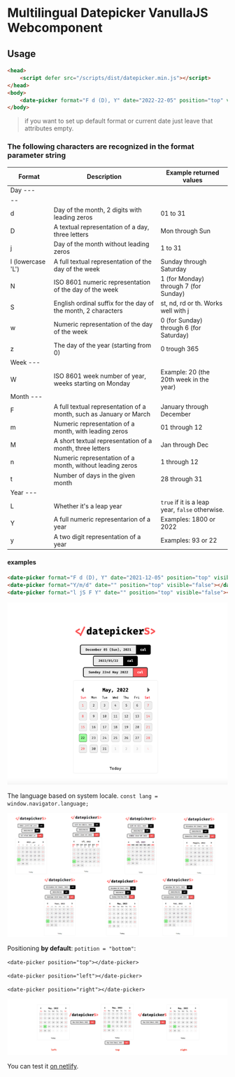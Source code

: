 # Multilingual Datepicker VanullaJS Webcomponent

## Usage

```html
<head>
    <script defer src="/scripts/dist/datepicker.min.js"></script>
</head>
<body>
    <date-picker format="F d (D), Y" date="2022-22-05" position="top" visible="false"></date-picker>
</body>
```

> if you want to set up default format or current date just leave that attributes empty.

### The following characters are recognized in the format parameter string

| Format | Description| Example returned values |
|--|--|--|
|  Day --- |
|--|
| d | Day of the month, 2 digits with leading zeros | 01 to 31|
| D | A textual representation of a day, three letters | Mon through Sun |
| j | Day of the month without leading zeros | 1 to 31 |
| l (lowercase 'L') | A full textual representation of the day of the week | Sunday through Saturday |
| N | ISO 8601 numeric representation of the day of the week | 1 (for Monday) through 7 (for Sunday) |
| S | English ordinal suffix for the day of the month, 2 characters | st, nd, rd or th. Works well with j |
| w | Numeric representation of the day of the week | 0 (for Sunday) through 6 (for Saturday) |
| z | The day of the year (starting from 0) | 0 trough 365 |
| Week --- |
| W | ISO 8601 week number of year, weeks starting on Monday | Example: 20 (the 20th week in the year)
| Month --- |
| F | A full textual representation of a month, such as January or March | January through December |
| m | Numeric representation of a month, with leading zeros | 01 through 12 |
| M | A short textual representation of a month, three letters | Jan through Dec |
| n | Numeric representation of a month, without leading zeros | 1 through 12 |
| t | Number of days in the given month | 28 through 31 |
| Year --- |
| L | Whether it's a leap year | `true` if it is a leap year, `false` otherwise. |
| Y | A full numeric representarion of a year | Examples: 1800 or 2022 |
| y | A two digit representation of a year | Examples: 93 or 22 |

#### examples

```html
<date-picker format="F d (D), Y" date="2021-12-05" position="top" visible="false"></date-picker>
<date-picker format="Y/m/d" date="" position="top" visible="false"></date-picker>
<date-picker format="l jS F Y" date="" position="top" visible="false"></date-picker>
```

![screenshot](/example/Screenshot%202022-05-22%20at%2010.57.29%20PM.png)

The language based on system locale.
`const lang = window.navigator.language;`

![screenshot](/example/Screenshot%202022-05-22%20at%2011.14.52%20PM.png)

Positioning __by default__: `potition = "bottom"`:

`<date-picker position="top"></date-picker>`

`<date-picker position="left"></date-picker>`

`<date-picker position="right"></date-picker>`

![screenshot](/example/Screenshot%202022-05-23%20at%2011.45.54%20PM.png)

You can test it [on netlify](https://nsdatepicker.netlify.app).
